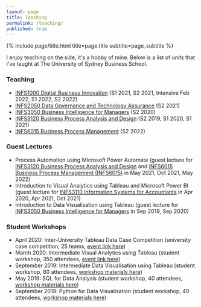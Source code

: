 ```yaml
---
layout: page
title: Teaching
permalink: /teaching/
published: true
---
```


<div class="page" markdown="1">

{% include page/title.html title=page.title subtitle=page_subtitle %}

I enjoy teaching on the side, it's a hobby of mine. Below is a list of units that I've taught at The University of Sydney Business School.

### Teaching

- [INFS1000 Digital Business Innovation](https://www.sydney.edu.au/units/INFS1000) (S1 2021, S2 2021, Intensive Feb 2022, S1 2022, S2 2022)
- [INFS2050 Data Governance and Technology Assurance](https://www.sydney.edu.au/units/INFS2050) (S2 2021)
- [INFS3050 Business Intelligence for Managers](https://www.sydney.edu.au/units/INFS3050) (S2 2020)
- [INFS3120 Business Process Analysis and Design](https://www.sydney.edu.au/units/INFS2020) (S2 2019, S1 2020, S1 2021)
- [INFS6015 Business Process Management](https://www.sydney.edu.au/units/INFS6015) (S2 2022)

### Guest Lectures

- Process Automation using Microsoft Power Automate (guest lecture for [INFS3120 Business Process Analysis and Design](https://www.sydney.edu.au/units/INFS3120) and [INFS6015 Business Process Management (INFS6015)](https://www.sydney.edu.au/units/INFS6015) in May 2021, Oct 2021, May 2022)
- Introduction to Visual Analytics using Tableau and Microsoft Power BI (guest lecture for [INFS3110 Information Systems for Accountants](https://www.sydney.edu.au/units/INFS3110) in Apr 2020, Apr 2021, Oct 2021)
- Introduction to Data Visualisation using Tableau (guest lecture for [INFS3050 Business Intelligence for Managers](https://www.sydney.edu.au/units/INFS3050) in Sep 2019, Sep 2020)


### Student Workshops
- April 2020: Inter-University Tableau Data Case Competition (university case competition, 25 teams, [event link here](https://usergroups.tableau.com/sydneydatacomp))
- March 2020: Intermediate Visual Analytics using Tableau (student workshop, 350 attendees, [event link here](https://usergroups.tableau.com/usyd))
- September 2019: Intermediate Data Visualisation using Tableau (student workshop, 60 attendees, [workshop materials here](https://jeffreycklo.github.io/workshops/))
- May 2019: SQL for Data Analysis (student workshop, 40 attendees, [workshop materials here](https://jeffreycklo.github.io/workshops/))
- September 2018: Python for Data Visualisation (student workshop, 40 attendees, [workshop materials here](https://jeffreycklo.github.io/workshops/))
